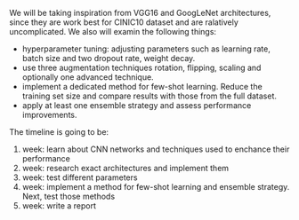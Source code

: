 We will be taking inspiration from VGG16 and GoogLeNet architectures, since they are work best for CINIC10 dataset and are ralatively uncomplicated. We also will examin the following things:
- hyperparameter tuning: adjusting parameters such as learning rate, batch size and two dropout rate, weight decay.
- use three augmentation techniques rotation, flipping, scaling and optionally one advanced technique.
- implement a dedicated method for few-shot learning. Reduce the training set size and compare results with those from the full dataset.
- apply at least one ensemble strategy and assess performance improvements.

The timeline is going to be:
1. week: learn about CNN networks and techniques used to enchance their performance
2. week: research exact architectures and implement them
3. week: test different parameters
4. week: implement a method for few-shot learning and ensemble strategy. Next, test those methods
5. week: write a report
